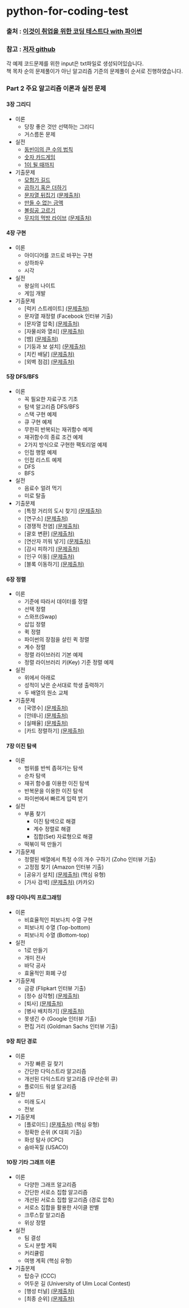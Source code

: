 # python-for-coding-test
### 출처 : [이것이 취업을 위한 코딩 테스트다 with 파이썬](http://www.yes24.com/Product/Goods/91433923)
### 참고 : [저자 github](https://github.com/ndb796/python-for-coding-test)

각 예제 코드문제를 위한 input은 txt파일로 생성되어있습니다.\
책 목차 순의 문제풀이가 아닌 알고리즘 기준의 문제풀이 순서로 진행하였습니다.

### Part 2 주요 알고리즘 이론과 실전 문제

#### 3장 그리디

* 이론
    * 당장 좋은 것만 선택하는 그리디
    * 거스름돈 문제
* 실전
    * [동빈이의 큰 수의 법칙](/03/1.py)
    * [숫자 카드게임](/03/2.py)
    * [1이 될 때까지](/03/3.py)
* 기출문제
    * [모험가 길드](/03/4.py)
    * [곱하기 혹은 더하기](/03/5.py)
    * [문자열 뒤집기](/03/6.py) [(문제출처)](https://www.acmicpc.net/problem/1439)
    * [만들 수 없는 금액](/03/7.py)
    * [볼링공 고르기](/03/8.py)
    * [무지의 먹방 라이브](/03/9.py) [(문제출처)](https://programmers.co.kr/learn/courses/30/lessons/42891)

#### 4장 구현

* 이론
    * 아이디어를 코드로 바꾸는 구현
    * 상하좌우
    * 시각
* 실전
    * 왕실의 나이트
    * 게임 개발
* 기출문제
    * [럭키 스트레이트] [(문제출처)](https://www.acmicpc.net/problem/18406)
    * 문자열 재정렬 (Facebook 인터뷰 기출)
    * [문자열 압축] [(문제출처)](https://programmers.co.kr/learn/courses/30/lessons/60057)
    * [자물쇠와 열쇠] [(문제출처)](https://programmers.co.kr/learn/courses/30/lessons/60059)
    * [뱀] [(문제출처)](https://www.acmicpc.net/problem/3190)
    * [기둥과 보 설치] [(문제출처)](https://programmers.co.kr/learn/courses/30/lessons/60061)
    * [치킨 배달] [(문제출처)](https://www.acmicpc.net/problem/15686) 
    * [외벽 점검] [(문제출처)](https://programmers.co.kr/learn/courses/30/lessons/60062)

#### 5장 DFS/BFS

* 이론
    * 꼭 필요한 자료구조 기초
    * 탐색 알고리즘 DFS/BFS
    * 스택 구현 예제
    * 큐 구현 예제
    * 무한히 반복되는 재귀함수 예제
    * 재귀함수의 종료 조건 예제
    * 2가지 방식으로 구현한 팩토리얼 예제
    * 인접 행렬 예제
    * 인접 리스트 예제
    * DFS
    * BFS
* 실전
    * 음료수 얼려 먹기
    * 미로 탈출
* 기출문제
    * [특정 거리의 도시 찾기] [(문제출처)](https://www.acmicpc.net/problem/18352)
    * [연구소] [(문제출처)](https://www.acmicpc.net/problem/14502) 
    * [경쟁적 전염] [(문제출처)](https://www.acmicpc.net/problem/18405) 
    * [괄호 변환] [(문제출처)](https://programmers.co.kr/learn/courses/30/lessons/60058)
    * [연산자 끼워 넣기] [(문제출처)](https://www.acmicpc.net/problem/14888) 
    * [감시 피하기] [(문제출처)](https://www.acmicpc.net/problem/18428)
    * [인구 이동] [(문제출처)](https://www.acmicpc.net/problem/16234) 
    * [블록 이동하기] [(문제출처)](https://programmers.co.kr/learn/courses/30/lessons/60063)

#### 6장 정렬

* 이론
    * 기준에 따라서 데이터를 정렬
    * 선택 정렬
    * 스와프(Swap)
    * 삽입 정렬
    * 퀵 정렬
    * 파이썬의 장점을 살린 퀵 정렬
    * 계수 정렬
    * 정렬 라이브러리 기본 예제
    * 정렬 라이브러리 키(Key) 기준 정렬 예제
* 실전
    * 위에서 아래로
    * 성적이 낮은 순서대로 학생 출력하기
    * 두 배열의 원소 교체
* 기출문제
    * [국영수] [(문제출처)](https://www.acmicpc.net/problem/10825) 
    * [안테나] [(문제출처)](https://www.acmicpc.net/problem/18310) 
    * [실패율] [(문제출처)](https://programmers.co.kr/learn/courses/30/lessons/42889) 
    * [카드 정렬하기] [(문제출처)](https://www.acmicpc.net/problem/1715) 

#### 7장 이진 탐색

* 이론
    * 범위를 반씩 좁혀가는 탐색
    * 순차 탐색
    * 재귀 함수를 이용한 이진 탐색
    * 반복문을 이용한 이진 탐색
    * 파이썬에서 빠르게 입력 받기
* 실전
    * 부품 찾기
        * 이진 탐색으로 해결
        * 계수 정렬로 해결
        * 집합(Set) 자료형으로 해결
    * 떡볶이 떡 만들기
* 기출문제
    * 정렬된 배열에서 특정 수의 개수 구하기 (Zoho 인터뷰 기출)
    * 고정점 찾기 (Amazon 인터뷰 기출)
    * [공유기 설치] [(문제출처)](https://www.acmicpc.net/problem/2110) (핵심 유형)
    * [가사 검색] [(문제출처)](https://programmers.co.kr/learn/courses/30/lessons/60060) (카카오)

#### 8장 다이나믹 프로그래밍

* 이론
    * 비효율적인 피보나치 수열 구현
    * 피보나치 수열 (Top-bottom)
    * 피보나치 수열 (Bottom-top)
* 실전
    * 1로 만들기
    * 개미 전사
    * 바닥 공사
    * 효율적인 화폐 구성
* 기출문제
    * 금광 (Flipkart 인터뷰 기출)
    * [정수 삼각형] [(문제출처)](https://www.acmicpc.net/problem/1932)
    * [퇴사] [(문제출처)](https://www.acmicpc.net/problem/14501)
    * [병사 배치하기] [(문제출처)](https://www.acmicpc.net/problem/18353) 
    * 못생긴 수 (Google 인터뷰 기출)
    * 편집 거리 (Goldman Sachs 인터뷰 기출)

#### 9장 최단 경로

* 이론
    * 가장 빠른 길 찾기
    * 간단한 다익스트라 알고리즘
    * 개선된 다익스트라 알고리즘 (우선순위 큐)
    * 플로이드 워셜 알고리즘
* 실전
    * 미래 도시
    * 전보
* 기출문제
    * [플로이드] [(문제출처)](https://www.acmicpc.net/problem/11404) (핵심 유형)
    * 정확한 순위 (K 대회 기출)
    * 화성 탐사 (ICPC)
    * 숨바꼭질 (USACO)

#### 10장 기타 그래프 이론

* 이론
    * 다양한 그래프 알고리즘
    * 간단한 서로소 집합 알고리즘
    * 개선된 서로소 집합 알고리즘 (경로 압축)
    * 서로소 집합을 활용한 사이클 판별
    * 크루스칼 알고리즘
    * 위상 정렬
* 실전
    * 팀 결성
    * 도시 분할 계획
    * 커리큘럼
    * 여행 계획 (핵심 유형)
* 기출문제
    * 탑승구 (CCC)
    * 어두운 길 (University of Ulm Local Contest)
    * [행성 터널] [(문제출처)](https://www.acmicpc.net/problem/2887)
    * [최종 순위] [(문제출처)](https://www.acmicpc.net/problem/3665)